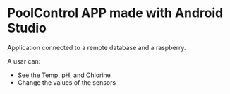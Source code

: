 # PoolControl APP made with Android Studio

Application connected to a remote database and a raspberry.

A usar can:

- See the Temp, pH, and Chlorine
- Change the values of the sensors

